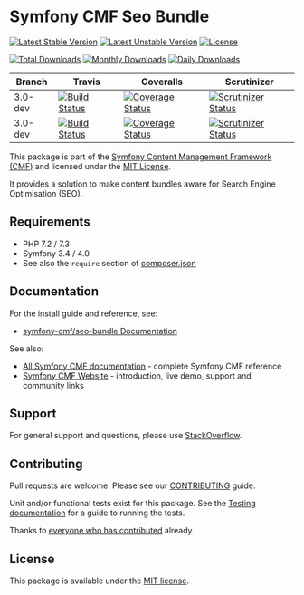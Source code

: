 # Symfony CMF Seo Bundle

[![Latest Stable Version](https://poser.pugx.org/symfony-cmf/seo-bundle/v/stable)](https://packagist.org/packages/symfony-cmf/seo-bundle)
[![Latest Unstable Version](https://poser.pugx.org/symfony-cmf/seo-bundle/v/unstable)](https://packagist.org/packages/symfony-cmf/seo-bundle)
[![License](https://poser.pugx.org/symfony-cmf/seo-bundle/license)](https://packagist.org/packages/symfony-cmf/seo-bundle)

[![Total Downloads](https://poser.pugx.org/symfony-cmf/seo-bundle/downloads)](https://packagist.org/packages/symfony-cmf/seo-bundle)
[![Monthly Downloads](https://poser.pugx.org/symfony-cmf/seo-bundle/d/monthly)](https://packagist.org/packages/symfony-cmf/seo-bundle)
[![Daily Downloads](https://poser.pugx.org/symfony-cmf/seo-bundle/d/daily)](https://packagist.org/packages/symfony-cmf/seo-bundle)

Branch | Travis | Coveralls | Scrutinizer |
------ | ------ | --------- | ----------- |
3.0-dev   | [![Build Status][travis_stable_badge]][travis_stable_link]     | [![Coverage Status][coveralls_stable_badge]][coveralls_stable_link]     | [![Scrutinizer Status][scrutinizer_stable_badge]][scrutinizer_stable_link] |
3.0-dev | [![Build Status][travis_unstable_badge]][travis_unstable_link] | [![Coverage Status][coveralls_unstable_badge]][coveralls_unstable_link] | [![Scrutinizer Status][scrutinizer_unstable_badge]][scrutinizer_unstable_link] |


This package is part of the [Symfony Content Management Framework (CMF)](https://cmf.symfony.com/) and licensed
under the [MIT License](LICENSE).

It provides a solution to make content bundles
aware for Search Engine Optimisation (SEO).


## Requirements

* PHP 7.2 / 7.3
* Symfony 3.4 / 4.0
* See also the `require` section of [composer.json](composer.json)

## Documentation

For the install guide and reference, see:

* [symfony-cmf/seo-bundle Documentation](https://symfony.com/doc/master/cmf/bundles/seo/index.html)

See also:

* [All Symfony CMF documentation](https://symfony.com/doc/master/cmf/index.html) - complete Symfony CMF reference
* [Symfony CMF Website](https://cmf.symfony.com/) - introduction, live demo, support and community links

## Support

For general support and questions, please use [StackOverflow](https://stackoverflow.com/questions/tagged/symfony-cmf).

## Contributing

Pull requests are welcome. Please see our
[CONTRIBUTING](https://github.com/symfony-cmf/blob/master/CONTRIBUTING.md)
guide.

Unit and/or functional tests exist for this package. See the
[Testing documentation](https://symfony.com/doc/master/cmf/components/testing.html)
for a guide to running the tests.

Thanks to
[everyone who has contributed](contributors) already.

## License

This package is available under the [MIT license](src/Resources/meta/LICENSE).

[travis_stable_badge]: https://travis-ci.org/symfony-cmf/seo-bundle.svg?branch=3.0-dev
[travis_stable_link]: https://travis-ci.org/symfony-cmf/seo-bundle
[travis_unstable_badge]: https://travis-ci.org/symfony-cmf/seo-bundle.svg?branch=3.0-dev
[travis_unstable_link]: https://travis-ci.org/symfony-cmf/seo-bundle

[coveralls_stable_badge]: https://coveralls.io/repos/github/symfony-cmf/seo-bundle/badge.svg?branch=3.0-dev
[coveralls_stable_link]: https://coveralls.io/github/symfony-cmf/seo-bundle?branch=3.0-dev
[coveralls_unstable_badge]: https://coveralls.io/repos/github/symfony-cmf/seo-bundle/badge.svg?branch=3.0-dev
[coveralls_unstable_link]: https://coveralls.io/github/symfony-cmf/seo-bundle?branch=3.0-dev

[scrutinizer_stable_badge]: https://scrutinizer-ci.com/g/symfony-cmf/seo-bundle/badges/quality-score.png?b=3.0-dev
[scrutinizer_stable_link]: https://scrutinizer-ci.com/g/symfony-cmf/seo-bundle/?branch=3.0-dev
[scrutinizer_unstable_badge]: https://scrutinizer-ci.com/g/symfony-cmf/seo-bundle/badges/quality-score.png?b=3.0-dev
[scrutinizer_unstable_link]: https://scrutinizer-ci.com/g/symfony-cmf/seo-bundle/?branch=3.0-dev
